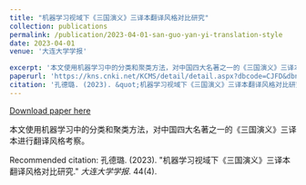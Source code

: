 ```yaml
---
title: "机器学习视域下《三国演义》三译本翻译风格对比研究"
collection: publications
permalink: /publication/2023-04-01-san-guo-yan-yi-translation-style
date: 2023-04-01
venue: '大连大学学报'

excerpt: '本文使用机器学习中的分类和聚类方法，对中国四大名著之一的《三国演义》三译本进行翻译风格考察。'
paperurl: 'https://kns.cnki.net/KCMS/detail/detail.aspx?dbcode=CJFD&dbname=CJFDLAST2023&filename=DALI202304006&v='
citation: '孔德璐. (2023). &quot;机器学习视域下《三国演义》三译本翻译风格对比研究.&quot; <i>大连大学学报</i>. 44(4).'
---
```


<a href='https://kns.cnki.net/KCMS/detail/detail.aspx?dbcode=CJFD&dbname=CJFDLAST2023&filename=DALI202304006&v='>Download paper here</a>

本文使用机器学习中的分类和聚类方法，对中国四大名著之一的《三国演义》三译本进行翻译风格考察。

Recommended citation: 孔德璐. (2023). "机器学习视域下《三国演义》三译本翻译风格对比研究." <i>大连大学学报</i>. 44(4).